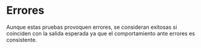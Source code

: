 # Errores

Aunque estas pruebas provoquen errores, se consideran exitosas si coinciden con
la salida esperada ya que el comportamiento ante errores es consistente.
